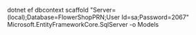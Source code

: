 dotnet ef dbcontext scaffold "Server=(local);Database=FlowerShopPRN;User Id=sa;Password=2067" Microsoft.EntityFrameworkCore.SqlServer -o Models
